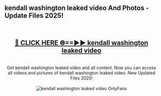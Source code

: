 <h2>kendall washington leaked video And Photos - Update Files 2025!</h2>
<br>
<div align="center">
<h2><a href="https://linkcuts.com/hfmhzwbr" rel="nofollow">🔴 CLICK HERE 🌐==►► kendall washington leaked video</a></h2>
<br>
Get kendall washington leaked video and all content. Now you can access all videos and pictures of kendall washington leaked video. New Updated Files 2025!
<br>
<br>
<a href="https://linkcuts.com/hfmhzwbr" rel="nofollow" data-target="animated-image.originalLink"><img src="https://i.ibb.co.com/WyWwxjT/player-gif2.gif" alt="kendall washington leaked video OnlyFans" style="max-width: 100%; display: inline-block;" data-target="animated-image.originalImage"></a>
</div>
<br>